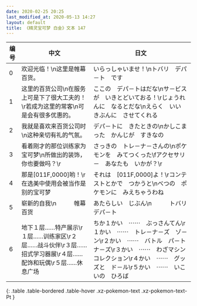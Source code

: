 ```yaml
---
date: 2020-02-25 20:25
last_modified_at: 2020-05-13 14:27
layout: default
title: 《精灵宝可梦 白金》文本 147
---
```

| 编号 | 中文 | 日文 |
| ---- | ---- | ---- |
| 0 | 欢迎光临！\n这里是帷幕百货。 | いらっしゃいませ！\nトバリ　デパ－ト　です |
| 1 | 这里的百货公司\n在服务上可是下了很大工夫的！\r若成为这里的常客\n可是会有很多优惠的。 | ここの　デパ－トはだな\nサ－ビスが　いきとどいておる！\rじょうれんに　なるとだな\nえらく　いい　きぶんに　させてくれる |
| 2 | 我就是喜欢来百货公司时\n这种亲切有礼的气氛。 | デパ－トに　きたときの\nかしこまった　かんじが　すきなの |
| 3 | 看着刚才的那位训练家为宝可梦\n所做出的装饰，你也要做吗？\r | さっきの　トレ－ナ－さんの\nポケモンを　みてつくった\fアクセサリ－　あなたも　いかが？\r |
| 4 | 那是[011F,0000]哟！\r在选美中使用会被当作是别的宝可梦 | それは　[011F,0000]よ！\rコンテストとかで　つかうと\nべつの　ポケモンに　みえちゃうわね |
| 5 | 崭新的自我\n　　　帷幕百货 | あたらしい　じぶん\n　　　トバリ　デパ－ト |
| 6 | 地下１层……特产展示\r１层……训练家区\r２层……战斗伙伴\r３层……招式学习器展\r４层……配饰和玩偶\r５层……休息广场 | ちか１かい　⋯⋯　ぶっさんてん\r１かい　⋯⋯　トレ－ナ－ズ　ゾ－ン\r２かい　⋯⋯　バトル　パ－トナ－ズ\r３かい　⋯⋯　わざマシン　コレクション\r４かい　⋯⋯　グッズと　ド－ル\r５かい　⋯⋯　いこいの　ひろば |
{: .table .table-bordered .table-hover .xz-pokemon-text .xz-pokemon-text-Pt }